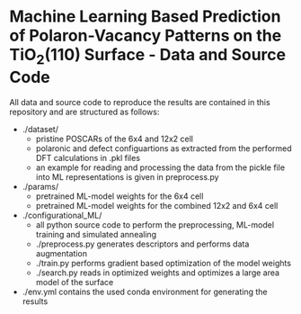 # Machine Learning Based Prediction of Polaron-Vacancy Patterns on the TiO$_2$(110) Surface - Data and Source Code

All data and source code to reproduce the results are contained in this repository and are structured as follows:
- ./dataset/ 
    - pristine POSCARs of the 6x4 and 12x2 cell 
    - polaronic and defect configuartions as extracted from the performed DFT calculations in .pkl files 
    - an example for reading and processing the data from the pickle file into ML representations is given in preprocess.py
- ./params/ 
    - pretrained ML-model weights for the 6x4 cell 
    - pretrained ML-model weights for the combined 12x2 and 6x4 cell 
- ./configurational_ML/ 
    - all python source code to perform the preprocessing, ML-model training and simulated annealing
    - ./preprocess.py generates descriptors and performs data augmentation
    - ./train.py performs gradient based optimization of the model weights
    - ./search.py reads in optimized weights and optimizes a large area model of the surface
- ./env.yml contains the used conda environment for generating the results
